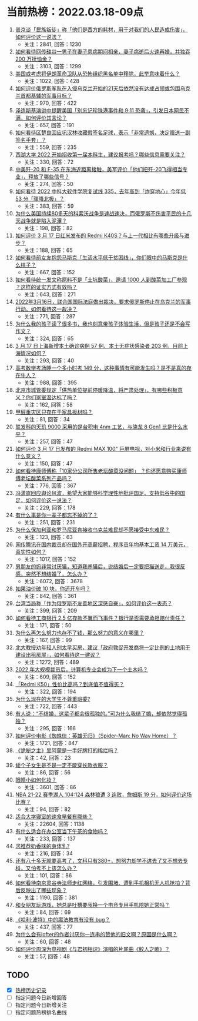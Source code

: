 # 当前热榜：2022.03.18-09点
1. [普京谈「民族叛徒」称「他们是西方的耗材，用于对我们的人民造成伤害」，如何评价这一说法？](https://www.zhihu.com/question/522438353)
    * 关注：2841, 回答：1230
2. [如何看待网传硅谷一男子在妻子患病期间相亲，妻子病逝后火速再婚，并独吞 200 万抚恤金？](https://www.zhihu.com/question/522165077)
    * 关注：3103, 回答：1299
3. [美国或考虑将伊朗革命卫队从恐怖组织黑名单中移除，此举意味着什么？](https://www.zhihu.com/question/522434016)
    * 关注：1022, 回答：428
4. [如何评价俄罗斯军队在入侵乌克兰开始的21天后依然没有达成占领或包围乌克兰首都基辅的军事目标？](https://www.zhihu.com/question/522396623)
    * 关注：970, 回答：422
5. [泽连斯基演讲中提醒美国「别忘记珍珠港事件和 9·11 恐袭」，引发日本网民不满，如何评价其言论？](https://www.zhihu.com/question/522496974)
    * 关注：657, 回答：191
6. [如何看待区楚良回应巩汉林收藏假签名足球，表示「非常遗憾，决定赠送一副签名手套」？](https://www.zhihu.com/question/522533657)
    * 关注：559, 回答：235
7. [西湖大学 2022 开始招收第一届本科生，建议报考吗？哪些信息需要关注？](https://www.zhihu.com/question/522297817)
    * 关注：330, 回答：72
8. [中美歼-20 和 F-35 在东海近距离接触，美军评价「他们把歼-20飞得相当专业」，释放了哪些信号？](https://www.zhihu.com/question/522544859)
    * 关注：274, 回答：50
9. [如何看待 2022 中科大软件学院复试线 335，去年高到「炸穿地心」今年低 53 分「骤降北极」？](https://www.zhihu.com/question/522435393)
    * 关注：383, 回答：59
10. [为什么美国持续80多天的科索沃战争是速战速决，而俄罗斯不伤害平民的十几天战争就是陷入泥潭？](https://www.zhihu.com/question/520821485)
    * 关注：198, 回答：82
11. [如何评价 3 月 17 日红米发布的 Redmi K40S？与上一代相比有哪些升级与进步？](https://www.zhihu.com/question/522528951)
    * 关注：188, 回答：65
12. [如何看待前女友抱怨马斯克「生活水平低于贫困线」，你们眼中的马斯克是什么样子？](https://www.zhihu.com/question/521997235)
    * 关注：667, 回答：152
13. [如何看待统一发文称原料不是「土坑酸菜」，邀请 1000 人到酸菜加工厂参观 ？这样的证实方式有效吗？](https://www.zhihu.com/question/522451930)
    * 关注：643, 回答：271
14. [2022年3月16日，联合国国际法庭做出裁决，要求俄罗斯停止在乌克兰的军事行动。如何看待这一裁决？](https://www.zhihu.com/question/522392284)
    * 关注：771, 回答：287
15. [为什么我的孩子读了很多书，我也刻意带孩子体验生活，但是孩子还是不会写作文？](https://www.zhihu.com/question/521322277)
    * 关注：324, 回答：65
16. [3 月 17 日上海新增本土确诊病例 57 例、本土无症状感染者 203 例，目前上海情况如何？](https://www.zhihu.com/question/522602385)
    * 关注：293, 回答：40
17. [高考数学考场睡一个多小时考 149 分，这种事情有可能发生吗？是不是真的存在牛人？](https://www.zhihu.com/question/522084520)
    * 关注：988, 回答：395
18. [北京市城管委规定「供热单位提前停暖降温，将严肃处理」，有哪些积极意义？你们家室温达标了吗？](https://www.zhihu.com/question/522538110)
    * 关注：162, 回答：58
19. [甲醛重灾区只存在于家具板材吗？](https://www.zhihu.com/question/520043296)
    * 关注：81, 回答：34
20. [联发科的天玑 9000 采用的是台积电 4nm 工艺，与骁龙 8 Gen1 比是什么水平？](https://www.zhihu.com/question/499057050)
    * 关注：257, 回答：47
21. [如何评价 3 月 17 日发布的 Redmi MAX 100" 巨屏电视，对小米和行业来说有什么意义？](https://www.zhihu.com/question/522516996)
    * 关注：150, 回答：47
22. [如何看待康师傅称「10家分公司所售老坛酸菜没问题」 ？你还愿意购买康师傅老坛酸菜系列产品吗？](https://www.zhihu.com/question/522425741)
    * 关注：776, 回答：367
23. [冯潇霆回应舆论风波，希望大家能够科学理性地批评国足、支持低谷中的国足，如何评价这一说法？](https://www.zhihu.com/question/522411967)
    * 关注：229, 回答：178
24. [有什么事是你一辈子都忘不掉的了？](https://www.zhihu.com/question/519063317)
    * 关注：251, 回答：231
25. [为什么保加利亚和罗马尼亚肯接收乌克兰难民却不愿接受中东难民？](https://www.zhihu.com/question/519264702)
    * 关注：123, 回答：63
26. [网传腾讯在国内裁员却在国外开高薪招聘，程序员年均基本工资 14 万美元，真实性如何？](https://www.zhihu.com/question/521868562)
    * 关注：1017, 回答：152
27. [男朋友的妈非常讨厌猫，知道我养猫后，说结婚后一定要把猫送走，我很反感，突然不想结婚了，怎么办？](https://www.zhihu.com/question/458232041)
    * 关注：6072, 回答：3678
28. [如果油价破 10 块，你还开车吗？](https://www.zhihu.com/question/520706055)
    * 关注：842, 回答：361
29. [台湾当局称「作为俄罗斯不友善地区深感自豪」，如何评价这一表态？](https://www.zhihu.com/question/522410089)
    * 关注：399, 回答：209
30. [如何看待工商银行 2.5 亿存款不翼而飞事件？银行是否需要承担赔付责任？](https://www.zhihu.com/question/522340629)
    * 关注：171, 回答：50
31. [为什么再怎么努力也存不了钱，那么努力的意义在哪里？](https://www.zhihu.com/question/522233917)
    * 关注：167, 回答：99
32. [北大教授劝年轻人别太早买房，建议「政府敦促开发商将一定比例的土地用于建设出租房屋」，如何看待这一建议？](https://www.zhihu.com/question/522423992)
    * 关注：1272, 回答：489
33. [2022 年大规模裁员后，计算机专业会成为下一个土木吗？](https://www.zhihu.com/question/521800974)
    * 关注：609, 回答：152
34. [「Redmi K50」性价比高吗？到底值不值得买？](https://www.zhihu.com/question/522306788)
    * 关注：322, 回答：194
35. [为什么现在的大学生不尊重班委?](https://www.zhihu.com/question/521714956)
    * 关注：722, 回答：443
36. [有人说：“不结婚，这辈子都会很孤独的。”可为什么我结了婚，却依然觉得孤独？](https://www.zhihu.com/question/522369793)
    * 关注：295, 回答：166
37. [如何评价电影《蜘蛛侠：英雄无归》（Spider-Man: No Way Home）？](https://www.zhihu.com/question/499757064)
    * 关注：1721, 回答：847
38. [《诡秘之主》里阿蒙是一手好牌打的稀烂吗？](https://www.zhihu.com/question/521918717)
    * 关注：42, 回答：23
39. [矮个子女生是不是一定不能穿长款衣服？](https://www.zhihu.com/question/496735091)
    * 关注：86, 回答：56
40. [眼睛小如何化妆？](https://www.zhihu.com/question/28587996)
    * 关注：3601, 回答：86
41. [NBA 21-22 赛季湖人 104:124 森林狼遭 3 连败，詹姆斯 19 分，如何评价这场比赛？](https://www.zhihu.com/question/522398853)
    * 关注：94, 回答：82
42. [适合大学寝室的速食早餐有哪些？](https://www.zhihu.com/question/27079269)
    * 关注：22604, 回答：1138
43. [有什么适合在办公室当下午茶的食物吗？](https://www.zhihu.com/question/462604154)
    * 关注：233, 回答：137
44. [求推荐奶香味的身体乳?](https://www.zhihu.com/question/297087653)
    * 关注：216, 回答：34
45. [还有八十多天就要高考了，文科只有380+，想努力却学不进去了又不想去专科，又怕考不上该怎么办？](https://www.zhihu.com/question/522039489)
    * 关注：101, 回答：86
46. [如何看待南京灵谷寺法师走红网络，引发围堵、遭到手机相机无人机抢拍？背后反映出了哪些现象？](https://www.zhihu.com/question/521824560)
    * 关注：1190, 回答：381
47. [和女朋友玩游戏，她总是吐槽要我换一个电竞专用手机陪她正常吗？](https://www.zhihu.com/question/522316299)
    * 关注：84, 回答：69
48. [《哈利·波特》中的魔法教育有没有 bug？](https://www.zhihu.com/question/459857558)
    * 关注：437, 回答：77
49. [为什么会有lofter的作者讨厌你一连串的赞他的旧文啊？原因是什么啊？](https://www.zhihu.com/question/513671175)
    * 关注：60, 回答：48
50. [如何评价周深为电视剧《与君初相识》演唱的片尾曲《鲛人之歌》？](https://www.zhihu.com/question/522198577)
    * 关注：57, 回答：48
## TODO
* [x] [热榜历史记录](hot_history/AllHot.md)
* [ ] 指定问题今日新增回答
* [ ] 指定问题今日新增关注
* [ ] 指定问题热榜排名曲线
